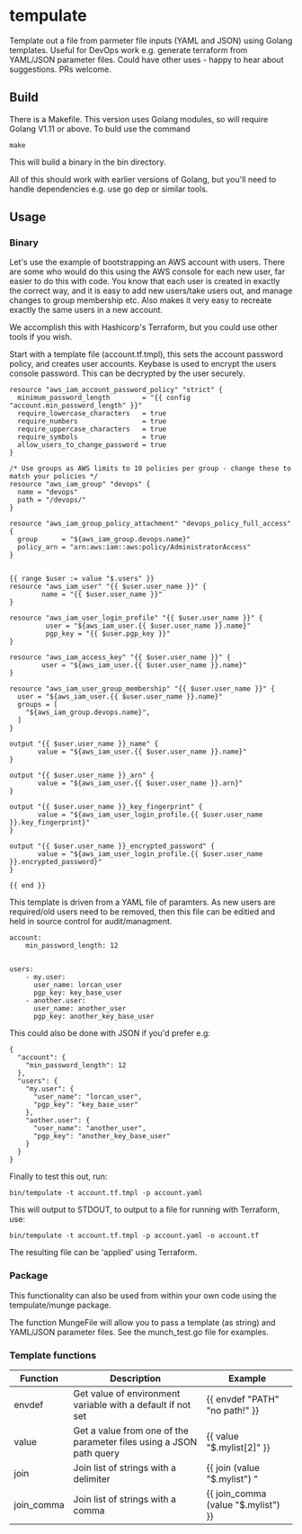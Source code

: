 # tempulate

Template out a file from parmeter file inputs (YAML and JSON) using Golang templates. Useful for DevOps work e.g. generate terraform from YAML/JSON parameter files. Could have other uses - happy to hear about suggestions. PRs welcome.

## Build

There is a Makefile. This version uses Golang modules, so will require Golang V1.11 or above. To buld use the command

````make````

This will build a binary in the bin directory.

All of this should work with earlier versions of Golang, but you'll need to handle dependencies e.g. use go dep or similar tools.

## Usage

### Binary

Let's use the example of bootstrapping an AWS account with users. There are some who would do this using the AWS console for each new user, far easier to do this with code. You know that each user is created in exactly the correct way, and it is easy to add new users/take users out, and manage changes to group membership etc. Also makes it very easy to recreate exactly the same users in a new account.

We accomplish this with Hashicorp's Terraform, but you could use other tools if you wish.

Start with a template file (account.tf.tmpl), this sets the account password policy, and creates user accounts. Keybase is used to encrypt the users console password. This can be decrypted by the user securely.


```
resource "aws_iam_account_password_policy" "strict" {
  minimum_password_length        = "{{ config "account.min_password_length" }}"
  require_lowercase_characters   = true
  require_numbers                = true
  require_uppercase_characters   = true
  require_symbols                = true
  allow_users_to_change_password = true
}

/* Use groups as AWS limits to 10 policies per group - change these to match your policies */
resource "aws_iam_group" "devops" {
  name = "devops"
  path = "/devops/"
}

resource "aws_iam_group_policy_attachment" "devops_policy_full_access" {
  group      = "${aws_iam_group.devops.name}"
  policy_arn = "arn:aws:iam::aws:policy/AdministratorAccess"
}


{{ range $user := value "$.users" }}
resource "aws_iam_user" "{{ $user.user_name }}" {
        name = "{{ $user.user_name }}"
}

resource "aws_iam_user_login_profile" "{{ $user.user_name }}" {
         user = "${aws_iam_user.{{ $user.user_name }}.name}"
         pgp_key = "{{ $user.pgp_key }}"
}

resource "aws_iam_access_key" "{{ $user.user_name }}" {
        user = "${aws_iam_user.{{ $user.user_name }}.name}"
}

resource "aws_iam_user_group_membership" "{{ $user.user_name }}" {
  user = "${aws_iam_user.{{ $user.user_name }}.name}"
  groups = [
    "${aws_iam_group.devops.name}",
  ]
}

output "{{ $user.user_name }}_name" {
       value = "${aws_iam_user.{{ $user.user_name }}.name}"
}

output "{{ $user.user_name }}_arn" {
       value = "${aws_iam_user.{{ $user.user_name }}.arn}"
}

output "{{ $user.user_name }}_key_fingerprint" {
       value = "${aws_iam_user_login_profile.{{ $user.user_name }}.key_fingerprint}"
}

output "{{ $user.user_name }}_encrypted_password" {
       value = "${aws_iam_user_login_profile.{{ $user.user_name }}.encrypted_password}"
}

{{ end }}

```

This template is driven from a YAML file of paramters. As new users are required/old users need to be removed, then this file can be editied and held in source control for audit/managment.

```
account:
    min_password_length: 12


users:
    - my.user:
      user_name: lorcan_user
      pgp_key: key_base_user
    - another.user:
      user_name: another_user
      pgp_key: another_key_base_user
````

This could also be done with JSON if you'd prefer e.g:

```
{
  "account": {
    "min_password_length": 12
  },
  "users": {
    "my.user": {
      "user_name": "lorcan_user",
      "pgp_key": "key_base_user"
    },
    "aother.user": {
      "user_name": "another_user",
      "pgp_key": "another_key_base_user"
    }
  }
}
```

Finally to test this out, run:

```
bin/tempulate -t account.tf.tmpl -p account.yaml
```

This will output to STDOUT, to output to a file for running with Terraform, use:

```
bin/tempulate -t account.tf.tmpl -p account.yaml -o account.tf
```

The resulting file can be 'applied' using Terraform.

### Package

This functionality can also be used from within your own code using the tempulate/munge package.

The function MungeFile will allow you to pass a template (as string) and YAML/JSON parameter files. See the munch_test.go file for examples.

### Template functions

|Function   | Description  | Example  |
|---|---|---|
| envdef  | Get value of environment variable with a default if not set | {{ envdef "PATH" "no path!" }}  |
| value  | Get a value from one of the parameter files using a JSON path query  | {{ value "$.mylist[2]" }} |
| join  | Join list of strings with a delimiter  | {{ join (value "$.mylist") "|" }} |
| join_comma | Join list of strings with a comma | {{ join_comma (value "$.mylist") }} |
